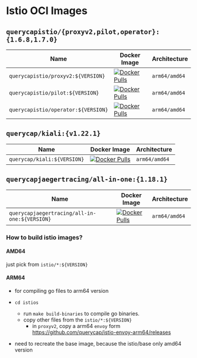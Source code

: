 # Istio OCI Images 


## `querycapistio/{proxyv2,pilot,operator}:{1.6.8,1.7.0}`

| Name | Docker Image | Architecture | 
|------|--------------|--------------|
| `querycapistio/proxyv2:${VERSION}` | [![Docker Pulls](https://img.shields.io/docker/pulls/querycapistio/proxyv2)](https://hub.docker.com/r/querycapistio/proxyv2) | `arm64/amd64` | 
| `querycapistio/pilot:${VERSION}` | [![Docker Pulls](https://img.shields.io/docker/pulls/querycapistio/pilot)](https://hub.docker.com/r/querycapistio/pilot) | `arm64/amd64` |
| `querycapistio/operator:${VERSION}` | [![Docker Pulls](https://img.shields.io/docker/pulls/querycapistio/operator)](https://hub.docker.com/r/querycapistio/operator) | `arm64/amd64` |


## `querycap/kiali:{v1.22.1}`

| Name | Docker Image | Architecture | 
|------|--------------|--------------|
| `querycap/kiali:${VERSION}` | [![Docker Pulls](https://img.shields.io/docker/pulls/querycap/kiali)](https://hub.docker.com/r/querycap/kiali) | `arm64/amd64` | 


## `querycapjaegertracing/all-in-one:{1.18.1}`

| Name | Docker Image | Architecture | 
|------|--------------|--------------|
| `querycapjaegertracing/all-in-one:${VERSION}` | [![Docker Pulls](https://img.shields.io/docker/pulls/querycapjaegertracing/all-in-one)](https://hub.docker.com/r/querycapjaegertracing/all-in-one) | `arm64/amd64` | 


### How to build istio images?

#### AMD64 

just pick from `istio/*:${VERSION}`

#### ARM64

 * for compiling go files to arm64 version
 
 * `cd istios`
    * run `make build-binaries` to compile go binaries.
    * copy other files from the `istio/*:${VERSION}`
        * in `proxyv2`, copy a arm64 `envoy` form <https://github.com/querycap/istio-envoy-arm64/releases>
 
 * need to recreate the base image, because the istio/base only amd64 version
